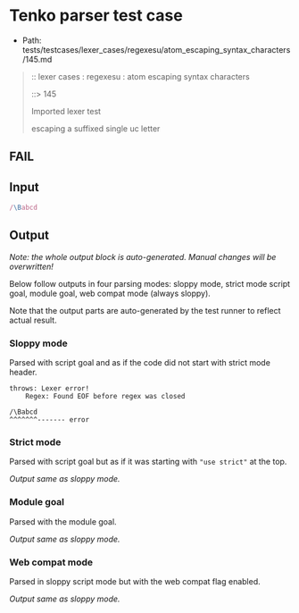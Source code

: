 # Tenko parser test case

- Path: tests/testcases/lexer_cases/regexesu/atom_escaping_syntax_characters/145.md

> :: lexer cases : regexesu : atom escaping syntax characters
>
> ::> 145
>
> Imported lexer test
>
> escaping a suffixed single uc letter

## FAIL

## Input

`````js
/\Babcd
`````

## Output

_Note: the whole output block is auto-generated. Manual changes will be overwritten!_

Below follow outputs in four parsing modes: sloppy mode, strict mode script goal, module goal, web compat mode (always sloppy).

Note that the output parts are auto-generated by the test runner to reflect actual result.

### Sloppy mode

Parsed with script goal and as if the code did not start with strict mode header.

`````
throws: Lexer error!
    Regex: Found EOF before regex was closed

/\Babcd
^^^^^^^------- error
`````

### Strict mode

Parsed with script goal but as if it was starting with `"use strict"` at the top.

_Output same as sloppy mode._

### Module goal

Parsed with the module goal.

_Output same as sloppy mode._

### Web compat mode

Parsed in sloppy script mode but with the web compat flag enabled.

_Output same as sloppy mode._
